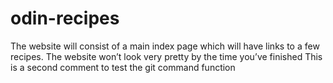 # odin-recipes
The website will consist of a main index page which will have links to a few recipes. The website won’t look very pretty by the time you’ve finished
This is a second comment to test the git command function